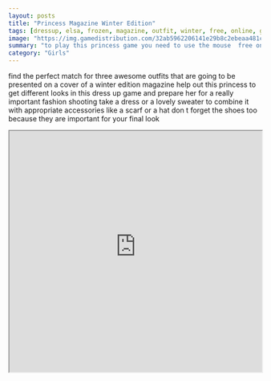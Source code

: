 ```yaml
---
layout: posts
title: "Princess Magazine Winter Edition"
tags: [dressup, elsa, frozen, magazine, outfit, winter, free, online, games, oyna, game, free, games, play, play, games]
image: "https://img.gamedistribution.com/32ab5962206141e29b8c2ebeaa481cfa.jpg"
summary: "to play this princess game you need to use the mouse  free online games oyna game free games play play games"
category: "Girls"
---
```


find the perfect match for three awesome outfits that are going to be presented on a cover of a winter edition magazine help out this princess to get different looks in this dress up game and prepare her for a really important fashion shooting take a dress or a lovely sweater to combine it with appropriate accessories like a scarf or a hat don t forget the shoes too because they are important for your final look

<iframe width="100%" height="480px;" src="https://html5.gamedistribution.com/32ab5962206141e29b8c2ebeaa481cfa/"></iframe>